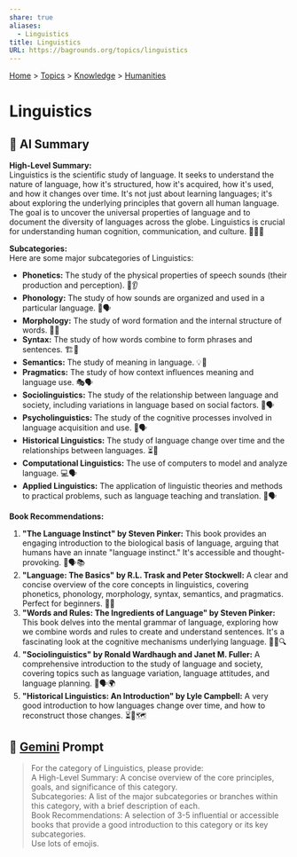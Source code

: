 ```yaml
---
share: true
aliases:
  - Linguistics
title: Linguistics
URL: https://bagrounds.org/topics/linguistics
---
```

[Home](../index.md) > [Topics](./index.md) > [Knowledge](./a-hierarchical-view-of-human-knowledge.md) > [Humanities](./humanities.md)  
# Linguistics  
## 🤖 AI Summary  
**High-Level Summary:**  
Linguistics is the scientific study of language. It seeks to understand the nature of language, how it's structured, how it's acquired, how it's used, and how it changes over time. It's not just about learning languages; it's about exploring the underlying principles that govern all human language. The goal is to uncover the universal properties of language and to document the diversity of languages across the globe. Linguistics is crucial for understanding human cognition, communication, and culture. 🧠💬🌐  
  
**Subcategories:**  
Here are some major subcategories of Linguistics:  
  
* **Phonetics:** The study of the physical properties of speech sounds (their production and perception). 🎤👂  
* **Phonology:** The study of how sounds are organized and used in a particular language. 🎵🗣️  
* **Morphology:** The study of word formation and the internal structure of words. 🧩📝  
* **Syntax:** The study of how words combine to form phrases and sentences. 🏗️💬  
* **Semantics:** The study of meaning in language. 💡🤔  
* **Pragmatics:** The study of how context influences meaning and language use. 🎭🗣️  
* **Sociolinguistics:** The study of the relationship between language and society, including variations in language based on social factors. 👥🗣️  
* **Psycholinguistics:** The study of the cognitive processes involved in language acquisition and use. 🧠🗣️  
* **Historical Linguistics:** The study of language change over time and the relationships between languages. ⏳📜  
* **Computational Linguistics:** The use of computers to model and analyze language. 💻🗣️  
* **Applied Linguistics:** The application of linguistic theories and methods to practical problems, such as language teaching and translation. 💼🗣️  
  
**Book Recommendations:**  
1.  **"The Language Instinct" by Steven Pinker:** This book provides an engaging introduction to the biological basis of language, arguing that humans have an innate "language instinct." It's accessible and thought-provoking. 🧠🗣️📚  
2.  **"Language: The Basics" by R.L. Trask and Peter Stockwell:** A clear and concise overview of the core concepts in linguistics, covering phonetics, phonology, morphology, syntax, semantics, and pragmatics. Perfect for beginners. 📖✨  
3.  **"Words and Rules: The Ingredients of Language" by Steven Pinker:** This book delves into the mental grammar of language, exploring how we combine words and rules to create and understand sentences. It's a fascinating look at the cognitive mechanisms underlying language. 📝🧠🔍  
4.  **"Sociolinguistics" by Ronald Wardhaugh and Janet M. Fuller:** A comprehensive introduction to the study of language and society, covering topics such as language variation, language attitudes, and language planning. 👥🗣️🌍  
5.  **"Historical Linguistics: An Introduction" by Lyle Campbell:** A very good introduction to how languages change over time, and how to reconstruct those changes. ⏳📜🗺️  
  
## 💬 [Gemini](https://gemini.google.com/app) Prompt  
> For the category of Linguistics, please provide:  
A High-Level Summary: A concise overview of the core principles, goals, and significance of this category.  
Subcategories: A list of the major subcategories or branches within this category, with a brief description of each.  
Book Recommendations: A selection of 3-5 influential or accessible books that provide a good introduction to this category or its key subcategories.  
Use lots of emojis.